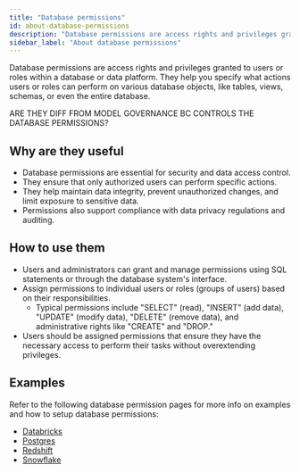 ```yaml
---
title: "Database permissions"
id: about-database-permissions
description: "Database permissions are access rights and privileges granted to users or roles within a database management system."
sidebar_label: "About database permissions"
---
```


Database permissions are access rights and privileges granted to users or roles within a database or data platform. They help you specify what actions users or roles can perform on various database objects, like tables, views, schemas, or even the entire database.

ARE THEY DIFF FROM MODEL GOVERNANCE BC CONTROLS THE DATABASE PERMISSIONS?

## Why are they useful

- Database permissions are essential for security and data access control.
- They ensure that only authorized users can perform specific actions.
- They help maintain data integrity, prevent unauthorized changes, and limit exposure to sensitive data.
- Permissions also support compliance with data privacy regulations and auditing.

## How to use them

- Users and administrators can grant and manage permissions using SQL statements or through the database system's interface.
- Assign permissions to individual users or roles (groups of users) based on their responsibilities.
  - Typical permissions include "SELECT" (read), "INSERT" (add data), "UPDATE" (modify data), "DELETE" (remove data), and administrative rights like "CREATE" and "DROP."
- Users should be assigned permissions that ensure they have the necessary access to perform their tasks without overextending privileges.

## Examples

Refer to the following database permission pages for more info on examples and how to setup database permissions:

- [Databricks](/reference/database-permissions/databricks-permissions)
- [Postgres](/reference/database-permissions/postgres-permissions)
- [Redshift](/reference/database-permissions/redshift-permissions)
- [Snowflake](/reference/database-permissions/snowflake-permissions)
